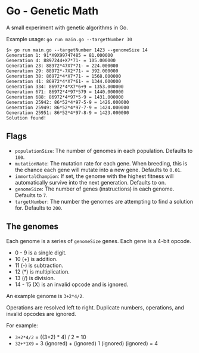 # Go - Genetic Math

A small experiment with genetic algorithms in Go.

Example usage: `go run main.go --targetNumber 30`

```
$> go run main.go --targetNumber 1423 --genomeSize 14
Generation 1: 91*X9X99747485 = 81.000000
Generation 4: 8897244+X7*71- = 105.000000
Generation 23: 88972*47X7*71- = 224.000000
Generation 29: 88972*-7X2*71- = 392.000000
Generation 38: 86972*4*X7*71- = 1568.000000
Generation 41: 86972*4*X7*61- = 1344.000000
Generation 334: 86972*4*X7*6+9 = 1353.000000
Generation 671: 86972*4*97*579 = 1440.000000
Generation 688: 86972*4*97*5-9 = 1431.000000
Generation 25942: 86*52*4*97-5-9 = 1426.000000
Generation 25949: 86*52*4*97-7-9 = 1424.000000
Generation 25951: 86*52*4*97-8-9 = 1423.000000
Solution found!
```

## Flags

- `populationSize`: The number of genomes in each population. Defaults to `100`.
- `mutationRate`: The mutation rate for each gene. When breeding, this is the chance each gene will mutate into a new gene. Defaults to `0.01`.
- `immortalChampion`: If set, the genome with the highest fitness will automatically survive into the next generation. Defaults to on.
- `genomeSize`: The number of genes (instructions) in each genome. Defaults to `7`.
- `targetNumber`: The number the genomes are attempting to find a solution for. Defaults to `200`.

## The genomes

Each genome is a series of `genomeSize` genes. Each gene is a 4-bit opcode.

- 0 - 9 is a single digit.
- 10 (+) is addition.
- 11 (-) is subtraction.
- 12 (*) is multiplication.
- 13 (/) is division.
- 14 - 15 (X) is an invalid opcode and is ignored.

An example genome is `3+2*4/2`.

Operations are resolved left to right. Duplicate numbers, operations, and invalid opcodes are ignored.

For example:

- `3+2*4/2` = ((3+2) * 4) / 2 = 10
- `32+*1X9` = 3 (ignored) + (ignored) 1 (ignored) (ignored) = 4
